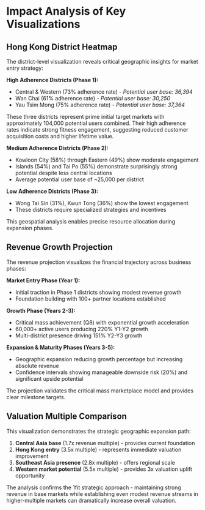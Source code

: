# Impact Analysis of Key Visualizations

## Hong Kong District Heatmap

The district-level visualization reveals critical geographic insights for market entry strategy:

**High Adherence Districts (Phase 1):**
- Central & Western (73% adherence rate) - *Potential user base: 36,394*
- Wan Chai (61% adherence rate) - *Potential user base: 30,250*
- Yau Tsim Mong (75% adherence rate) - *Potential user base: 37,364*

These three districts represent prime initial target markets with approximately 104,000 potential users combined. Their high adherence rates indicate strong fitness engagement, suggesting reduced customer acquisition costs and higher lifetime value.

**Medium Adherence Districts (Phase 2):**
- Kowloon City (58%) through Eastern (49%) show moderate engagement
- Islands (54%) and Tai Po (55%) demonstrate surprisingly strong potential despite less central locations
- Average potential user base of ~25,000 per district

**Low Adherence Districts (Phase 3):**
- Wong Tai Sin (31%), Kwun Tong (36%) show the lowest engagement
- These districts require specialized strategies and incentives

This geospatial analysis enables precise resource allocation during expansion phases.

## Revenue Growth Projection

The revenue projection visualizes the financial trajectory across business phases:

**Market Entry Phase (Year 1):**
- Initial traction in Phase 1 districts showing modest revenue growth
- Foundation building with 100+ partner locations established

**Growth Phase (Years 2-3):**
- Critical mass achievement (Q8) with exponential growth acceleration
- 60,000+ active users producing 220% Y1-Y2 growth
- Multi-district presence driving 151% Y2-Y3 growth

**Expansion & Maturity Phases (Years 3-5):**
- Geographic expansion reducing growth percentage but increasing absolute revenue
- Confidence intervals showing manageable downside risk (20%) and significant upside potential

The projection validates the critical mass marketplace model and provides clear milestone targets.

## Valuation Multiple Comparison

This visualization demonstrates the strategic geographic expansion path:

1. **Central Asia base** (1.7x revenue multiple) - provides current foundation
2. **Hong Kong entry** (3.5x multiple) - represents immediate valuation improvement
3. **Southeast Asia presence** (2.8x multiple) - offers regional scale
4. **Western market potential** (5.5x multiple) - provides 3x valuation uplift opportunity

The analysis confirms the 1fit strategic approach - maintaining strong revenue in base markets while establishing even modest revenue streams in higher-multiple markets can dramatically increase overall valuation.
